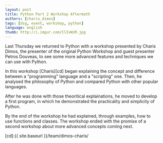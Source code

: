 ```yaml
---
layout: post
title: Python Part 2 Workshop Aftermath
authors: [charis_dimos]
tags: [dsg, event, workshop, python]
language: english
thumb: http://i.imgur.com/ClIvWzR.jpg
---
```

Last Thursday we returned to Python with a workshop presented by Charis Dimos,
the presenter of the original Python Workshop and guest presenter Petros
Douveas, to see some more advanced features and techniques we can use with
Python.

In this workshop [Charis][cd] began explaining the concept and difference
between a "programming" language and a "scripting" one. Then, he analysed the
philosophy of Python and compared Python with other popular languages.

After he was done with those theoritical explainations, he moved to develop a
first program, in which he demonstrated the practicality and simplicity of
Python.

By the end of the workshop he had explained, through examples, how to use
functions and classes.
The workshop ended with the promise of a second workshop about more advanced
concepts coming next.

[cd]:{{ site.baseurl }}/team/dimos-charis/

